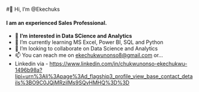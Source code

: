 #👋 Hi, I’m @Ekechuks
#### I am an experienced Sales Professional.
- 👀 **I’m interested in Data SCience and Analytics**
- 🌱 I’m currently learning MS Excel, Power BI, SQL and Python
- 💞️ I’m looking to collaborate on Data Science and Analytics
- 📫 You can reach me on ekechukwunonso8@gmail.com or...
- Linkedin via - https://www.linkedin.com/in/chukwunonso-ekechukwu-1496b98a?lipi=urn%3Ali%3Apage%3Ad_flagship3_profile_view_base_contact_details%3BO9C0JQjMRzilMs9SQvHMHQ%3D%3D

<!---
Ekechuks/Ekechuks is a ✨ special ✨ repository because its `README.md` (this file) appears on your GitHub profile.
You can click the Preview link to take a look at your changes.
--->
